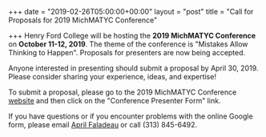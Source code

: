 +++
date = "2019-02-26T05:00:00+00:00"
layout = "post"
title = "Call for Proposals for 2019 MichMATYC Conference"

+++
Henry Ford College will be hosting the **2019 MichMATYC Conference** on **October 11-12, 2019**. The theme of the conference is "Mistakes Allow Thinking to Happen". Proposals for presenters are now being accepted.

Anyone interested in presenting should submit a proposal by April 30, 2019. Please consider sharing your experience, ideas, and expertise!

To  submit a proposal, please go to the 2019 MichMATYC Conference [website](www.michmatyc2019.org/present/) and then click on the "Conference Presenter Form" link. 

If you have questions or if you encounter problems with the online Google form, please email [April Faladeau](mailto:amfalardeau@hfcc.edu) or call (313) 845-6492.